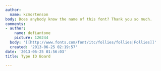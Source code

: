 ```yaml
---
author:
  name: kcmortenson
body: Does anybody know the name of this font? Thank you so much.
comments:
- author:
    name: defiantone
    picture: 126244
  body: '[[http://www.fonts.com/font/itc/follies/follies|Follies]]'
  created: '2013-06-25 02:19:57'
date: '2013-06-25 01:56:03'
title: Type ID Board

---
```

